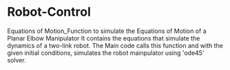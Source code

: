 # Robot-Control
Equations of Motion_Function to simulate the Equations of Motion of a Planar Elbow Manipulator
It contains the equations that simulate the dynamics of a two-link robot.
The Main code calls this function and with the given initial conditions, simulates the robot mainpulator using 'ode45' solver. 
